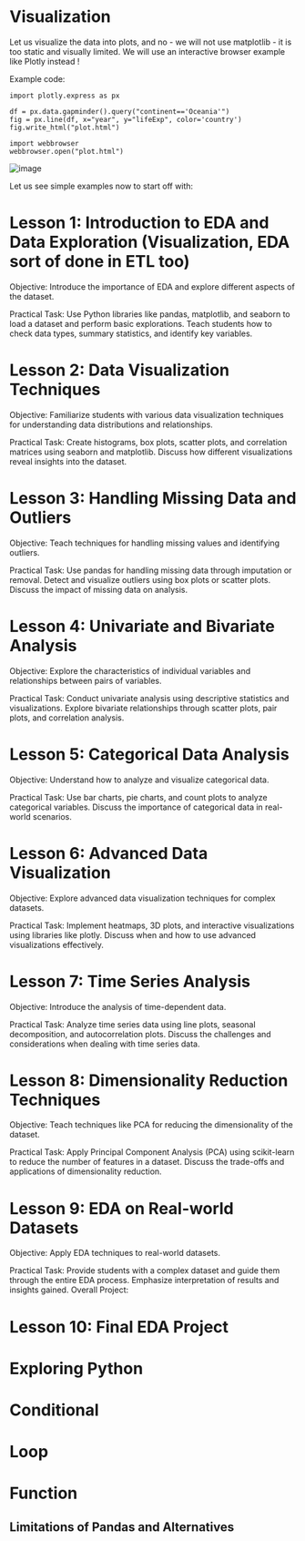# Visualization

Let us visualize the data into plots, and no - we will not use matplotlib - it is too static and visually limited. We will use an interactive browser example like Plotly instead !

Example code:

```
import plotly.express as px

df = px.data.gapminder().query("continent=='Oceania'")
fig = px.line(df, x="year", y="lifeExp", color='country')
fig.write_html("plot.html")

import webbrowser
webbrowser.open("plot.html")
```

![image](https://github.com/ChpcTraining/css2024_notes/assets/157092105/003bf200-a918-4dcf-b441-9af343107ebe)

Let us see simple examples now to start off with:


# Lesson 1: Introduction to EDA and Data Exploration (Visualization, EDA sort of done in ETL too)

Objective: Introduce the importance of EDA and explore different aspects of the dataset.

Practical Task: Use Python libraries like pandas, matplotlib, and seaborn to load a dataset and perform basic explorations. Teach students how to check data types, summary statistics, and identify key variables.

# Lesson 2: Data Visualization Techniques

Objective: Familiarize students with various data visualization techniques for understanding data distributions and relationships.

Practical Task: Create histograms, box plots, scatter plots, and correlation matrices using seaborn and matplotlib. Discuss how different visualizations reveal insights into the dataset.

# Lesson 3: Handling Missing Data and Outliers

Objective: Teach techniques for handling missing values and identifying outliers.

Practical Task: Use pandas for handling missing data through imputation or removal. Detect and visualize outliers using box plots or scatter plots. Discuss the impact of missing data on analysis.

# Lesson 4: Univariate and Bivariate Analysis

Objective: Explore the characteristics of individual variables and relationships between pairs of variables.

Practical Task: Conduct univariate analysis using descriptive statistics and visualizations. Explore bivariate relationships through scatter plots, pair plots, and correlation analysis.

# Lesson 5: Categorical Data Analysis

Objective: Understand how to analyze and visualize categorical data.

Practical Task: Use bar charts, pie charts, and count plots to analyze categorical variables. Discuss the importance of categorical data in real-world scenarios.

# Lesson 6: Advanced Data Visualization

Objective: Explore advanced data visualization techniques for complex datasets.

Practical Task: Implement heatmaps, 3D plots, and interactive visualizations using libraries like plotly. Discuss when and how to use advanced visualizations effectively.

# Lesson 7: Time Series Analysis

Objective: Introduce the analysis of time-dependent data.

Practical Task: Analyze time series data using line plots, seasonal decomposition, and autocorrelation plots. Discuss the challenges and considerations when dealing with time series data.

# Lesson 8: Dimensionality Reduction Techniques

Objective: Teach techniques like PCA for reducing the dimensionality of the dataset.

Practical Task: Apply Principal Component Analysis (PCA) using scikit-learn to reduce the number of features in a dataset. Discuss the trade-offs and applications of dimensionality reduction.

# Lesson 9: EDA on Real-world Datasets

Objective: Apply EDA techniques to real-world datasets.

Practical Task: Provide students with a complex dataset and guide them through the entire EDA process. Emphasize interpretation of results and insights gained.
Overall Project:

# Lesson 10: Final EDA Project

# Exploring Python 

# Conditional

# Loop

# Function

## Limitations of Pandas and Alternatives
